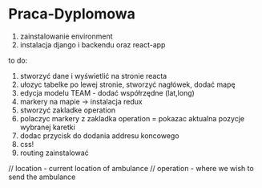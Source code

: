 # Praca-Dyplomowa
1. zainstalowanie environment
2. instalacja django i backendu oraz react-app

to do:
1. stworzyć dane i wyświetlić na stronie reacta
2. ułozyc tabelke po lewej stronie, stworzyć nagłówek, dodać mapę
3. edycja modelu TEAM - dodać współrzędne (lat,long)
4. markery na mapie -> instalacja redux
5. stworzyć zakladke operation
6. polaczyc markery z zakladka operation = pokazac aktualna pozycje wybranej karetki
7. dodac przycisk do dodania addresu koncowego
8. css!
9. routing zainstalować


// location - current location of ambulance
// operation - where we wish to send the ambulance